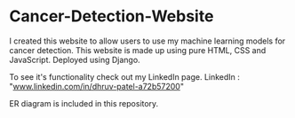 # Cancer-Detection-Website
I created this website to allow users to use my machine learning models for cancer detection. This website is made up using pure HTML, CSS and JavaScript. Deployed using Django. 

To see it's functionality check out my LinkedIn page.
LinkedIn : "www.linkedin.com/in/dhruv-patel-a72b57200"

ER diagram is included in this repository.
